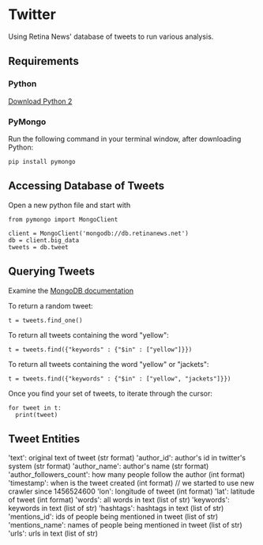 # Twitter

Using Retina News' database of tweets to run various analysis.

## Requirements

### Python

[Download Python 2](https://www.python.org/downloads/)

### PyMongo

Run the following command in your terminal window, after downloading Python:

```pip install pymongo```

## Accessing Database of Tweets

Open a new python file and start with

<pre><code>from pymongo import MongoClient

client = MongoClient('mongodb://db.retinanews.net')
db = client.big_data
tweets = db.tweet</code></pre>

## Querying Tweets

Examine the [MongoDB documentation](https://docs.mongodb.org/getting-started/python/query/)

To return a random tweet:

```t = tweets.find_one()```

To return all tweets containing the word "yellow":

```t = tweets.find({"keywords" : {"$in" : ["yellow"]}})```

To return all tweets containing the word "yellow" or "jackets":

```t = tweets.find({"keywords" : {"$in" : ["yellow", "jackets"]}})```

Once you find your set of tweets, to iterate through the cursor:

<pre><code>for tweet in t:
  print(tweet)</code></pre>

## Tweet Entities

'text': original text of tweet (str format)
'author_id': author's id in twitter's system (str format)
'author_name': author's name (str format)
'author_followers_count': how many people follow the author (int format)
'timestamp': when is the tweet created (int format) // we started to use new crawler since 1456524600
'lon': longitude of tweet (int format)
'lat': latitude of tweet (int format)
'words': all words in text (list of str)
'keywords': keywords in text (list of str)
'hashtags': hashtags in text (list of str)
'mentions_id': ids of people being mentioned in tweet (list of str)
'mentions_name': names of people being mentioned in tweet (list of str)
'urls': urls in text (list of str)